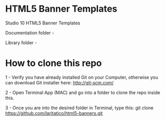 HTML5 Banner Templates
======================

Studio 10 HTML5 Banner Templates

Documentation folder - 

Library folder - 


How to clone this repo
======================

1 - Verify you have already installed Git on your Computer, otherwise you can download Git installer here: http://git-scm.com/

2 - Open Terminal App (MAC) and go into a folder to clone the repo inside this.

3 - Once you are into the desired folder in Terminal, type this: git clone https://github.com/laritatico/html5-banners.git